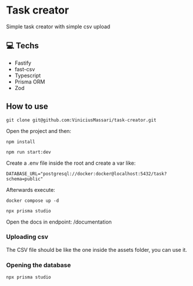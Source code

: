 # Task creator

Simple task creator with simple csv upload

## 💻 Techs

- Fastify
- fast-csv
- Typescript
- Prisma ORM
- Zod

## How to use

```console
git clone git@github.com:ViniciusMassari/task-creator.git
```

Open the project and then:

```console
npm install

npm run start:dev
```

Create a .env file inside the root and create a var like:

```console
DATABASE_URL="postgresql://docker:docker@localhost:5432/task?schema=public"
```

Afterwards execute:

```console
docker compose up -d

npx prisma studio
```

Open the docs in endpoint: /documentation

### Uploading csv

The CSV file should be like the one inside the assets folder, you can use it.

### Opening the database

```console
npx prisma studio
```
